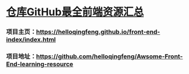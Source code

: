 # [仓库GitHub最全前端资源汇总](https://helloqingfeng.github.io/front-end-index/index.html)

### 项目主页：https://helloqingfeng.github.io/front-end-index/index.html

### 项目地址：https://github.com/helloqingfeng/Awsome-Front-End-learning-resource
